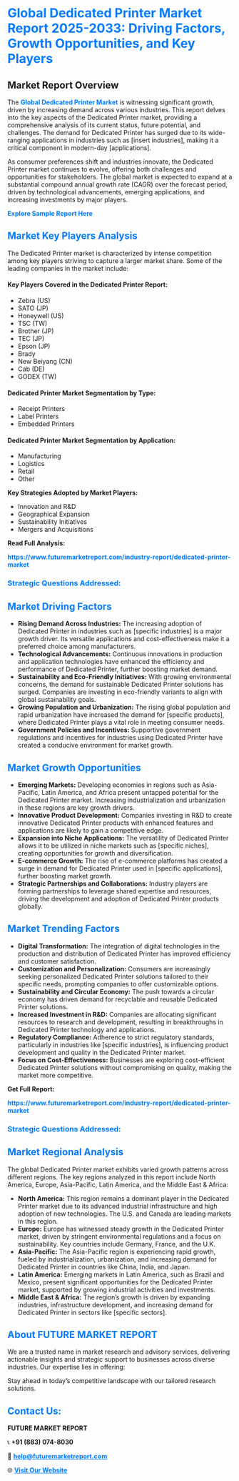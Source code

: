 <h1 style="color: #007BFF;">Global Dedicated Printer Market Report 2025-2033: Driving Factors, Growth Opportunities, and Key Players</h1>

<section id="overview">
<h2>Market Report Overview</h2>
<p>The <a href="https://www.futuremarketreport.com/industry-report/dedicated-printer-market" style="color: #007BFF; text-decoration: none;"><strong>Global Dedicated Printer Market</strong></a> is witnessing significant growth, driven by increasing demand across various industries. This report delves into the key aspects of the Dedicated Printer market, providing a comprehensive analysis of its current status, future potential, and challenges. The demand for Dedicated Printer has surged due to its wide-ranging applications in industries such as [insert industries], making it a critical component in modern-day [applications].</p>
<p>As consumer preferences shift and industries innovate, the Dedicated Printer market continues to evolve, offering both challenges and opportunities for stakeholders. The global market is expected to expand at a substantial compound annual growth rate (CAGR) over the forecast period, driven by technological advancements, emerging applications, and increasing investments by major players.</p>
</section>

<section id="overview">
<p><a href="https://www.futuremarketreport.com/request-sample/reportId=40861" style="color: #007BFF; text-decoration: none;"><strong>Explore Sample Report Here</strong></a></p>
</section>

<section id="key-players">
<h2 style="color: #007BFF;">Market Key Players Analysis</h2>
<p>The Dedicated Printer market is characterized by intense competition among key players striving to capture a larger market share. Some of the leading companies in the market include:</p>
<h4>Key Players Covered in the Dedicated Printer Report:</h4>
<ul><li>Zebra (US)</li><li>SATO (JP)</li><li>Honeywell (US)</li><li>TSC (TW)</li><li>Brother (JP)</li><li>TEC (JP)</li><li>Epson (JP)</li><li>Brady</li><li>New Beiyang (CN)</li><li>Cab (DE)</li><li>GODEX (TW)</li></ul>
<h4>Dedicated Printer Market Segmentation by Type:</h4>
<ul><li>Receipt Printers</li><li>Label Printers</li><li>Embedded Printers</li></ul>

<h4>Dedicated Printer Market Segmentation by Application:</h4>
<ul><li>Manufacturing</li><li>Logistics</li><li>Retail</li><li>Other</li></ul>
<p><strong>Key Strategies Adopted by Market Players:</strong></p>
<ul>
<li>Innovation and R&D</li>
<li>Geographical Expansion</li>
<li>Sustainability Initiatives</li>
<li>Mergers and Acquisitions</li>
</ul>
</section>

<section>
<p><strong>Read Full Analysis: </strong></p><a href="https://www.futuremarketreport.com/industry-report/dedicated-printer-market" style="color: #007BFF; text-decoration: none;"><strong>https://www.futuremarketreport.com/industry-report/dedicated-printer-market</strong></a>
<h3 style="color: #007BFF;">Strategic Questions Addressed:</h3>
</section>

<section id="driving-factors">
<h2 style="color: #007BFF;">Market Driving Factors</h2>
<ul>
<li><strong>Rising Demand Across Industries:</strong> The increasing adoption of Dedicated Printer in industries such as [specific industries] is a major growth driver. Its versatile applications and cost-effectiveness make it a preferred choice among manufacturers.</li>
<li><strong>Technological Advancements:</strong> Continuous innovations in production and application technologies have enhanced the efficiency and performance of Dedicated Printer, further boosting market demand.</li>
<li><strong>Sustainability and Eco-Friendly Initiatives:</strong> With growing environmental concerns, the demand for sustainable Dedicated Printer solutions has surged. Companies are investing in eco-friendly variants to align with global sustainability goals.</li>
<li><strong>Growing Population and Urbanization:</strong> The rising global population and rapid urbanization have increased the demand for [specific products], where Dedicated Printer plays a vital role in meeting consumer needs.</li>
<li><strong>Government Policies and Incentives:</strong> Supportive government regulations and incentives for industries using Dedicated Printer have created a conducive environment for market growth.</li>
</ul>
</section>

<section id="growth-opportunities">
<h2 style="color: #007BFF;">Market Growth Opportunities</h2>
<ul>
<li><strong>Emerging Markets:</strong> Developing economies in regions such as Asia-Pacific, Latin America, and Africa present untapped potential for the Dedicated Printer market. Increasing industrialization and urbanization in these regions are key growth drivers.</li>
<li><strong>Innovative Product Development:</strong> Companies investing in R&D to create innovative Dedicated Printer products with enhanced features and applications are likely to gain a competitive edge.</li>
<li><strong>Expansion into Niche Applications:</strong> The versatility of Dedicated Printer allows it to be utilized in niche markets such as [specific niches], creating opportunities for growth and diversification.</li>
<li><strong>E-commerce Growth:</strong> The rise of e-commerce platforms has created a surge in demand for Dedicated Printer used in [specific applications], further boosting market growth.</li>
<li><strong>Strategic Partnerships and Collaborations:</strong> Industry players are forming partnerships to leverage shared expertise and resources, driving the development and adoption of Dedicated Printer products globally.</li>
</ul>
</section>

<section id="trending-factors">
<h2 style="color: #007BFF;">Market Trending Factors</h2>
<ul>
<li><strong>Digital Transformation:</strong> The integration of digital technologies in the production and distribution of Dedicated Printer has improved efficiency and customer satisfaction.</li>
<li><strong>Customization and Personalization:</strong> Consumers are increasingly seeking personalized Dedicated Printer solutions tailored to their specific needs, prompting companies to offer customizable options.</li>
<li><strong>Sustainability and Circular Economy:</strong> The push towards a circular economy has driven demand for recyclable and reusable Dedicated Printer solutions.</li>
<li><strong>Increased Investment in R&D:</strong> Companies are allocating significant resources to research and development, resulting in breakthroughs in Dedicated Printer technology and applications.</li>
<li><strong>Regulatory Compliance:</strong> Adherence to strict regulatory standards, particularly in industries like [specific industries], is influencing product development and quality in the Dedicated Printer market.</li>
<li><strong>Focus on Cost-Effectiveness:</strong> Businesses are exploring cost-efficient Dedicated Printer solutions without compromising on quality, making the market more competitive.</li>
</ul>
</section>

<section>
<p><strong>Get Full Report: </strong></p><a href="https://www.futuremarketreport.com/industry-report/dedicated-printer-market" style="color: #007BFF; text-decoration: none;"><strong>https://www.futuremarketreport.com/industry-report/dedicated-printer-market</strong></a>
<h3 style="color: #007BFF;">Strategic Questions Addressed:</h3>
</section>


<section id="regional-analysis">
<h2 style="color: #007BFF;">Market Regional Analysis</h2>
<p>The global Dedicated Printer market exhibits varied growth patterns across different regions. The key regions analyzed in this report include North America, Europe, Asia-Pacific, Latin America, and the Middle East & Africa:</p>
<ul>
<li><strong>North America:</strong> This region remains a dominant player in the Dedicated Printer market due to its advanced industrial infrastructure and high adoption of new technologies. The U.S. and Canada are leading markets in this region.</li>
<li><strong>Europe:</strong> Europe has witnessed steady growth in the Dedicated Printer market, driven by stringent environmental regulations and a focus on sustainability. Key countries include Germany, France, and the U.K.</li>
<li><strong>Asia-Pacific:</strong> The Asia-Pacific region is experiencing rapid growth, fueled by industrialization, urbanization, and increasing demand for Dedicated Printer in countries like China, India, and Japan.</li>
<li><strong>Latin America:</strong> Emerging markets in Latin America, such as Brazil and Mexico, present significant opportunities for the Dedicated Printer market, supported by growing industrial activities and investments.</li>
<li><strong>Middle East & Africa:</strong> The region’s growth is driven by expanding industries, infrastructure development, and increasing demand for Dedicated Printer in sectors like [specific sectors].</li>
</ul>
</section>

<footer>
<h2 style="color: #007BFF;">About FUTURE MARKET REPORT</h2>
<p>We are a trusted name in market research and advisory services, delivering actionable insights and strategic support to businesses across diverse industries. Our expertise lies in offering:</p>

<p>Stay ahead in today’s competitive landscape with our tailored research solutions.</p>

<h2 style="color: #007BFF;">Contact Us:</h2>
<p><strong>FUTURE MARKET REPORT</strong></p>
<p>📞 <strong>+91 (883) 074-8030</strong></p>
<p>📧 <strong><a href="mailto:help@futuremarketreport.com" style="color: #007BFF;">help@futuremarketreport.com</a></strong></p>
<p>🌐 <strong><a href="https://www.futuremarketreport.com/" style="color: #007BFF;">Visit Our Website</a></strong></p>
</footer>